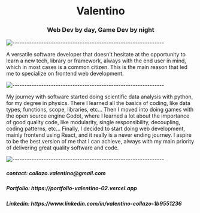<h1 align="center">Valentino</h1>

<h3 align="center" >Web Dev by day, Game Dev by night</h3>

![---------------------------------------------------------------](
https://raw.githubusercontent.com/andreasbm/readme/master/assets/lines/aqua.png)

A versatile software developer that doesn't hesitate at the opportunity to learn a new tech, library or framework, always with the end user in mind, which in most cases is a common citizen. This is the main reason that led me to specialize on frontend web development.

![---------------------------------------------------------------](
https://raw.githubusercontent.com/andreasbm/readme/master/assets/lines/aqua.png)

My journey with software started doing scientific data analysis with python, for my degree in physics. There I learned all the basics of coding, like data types, functions, scope, libraries, etc...  Then I moved into doing games with the open source engine Godot, where I learned a lot about the importance of good quality code, like modularity, single responsibility, decoupling, coding patterns, etc…
Finally, I decided to start doing web development, mainly frontend using React, and it really is a never ending journey. I aspire to be the best version of me that I can achieve, always with my main priority of delivering great quality software and code.
 
![---------------------------------------------------------------](
https://raw.githubusercontent.com/andreasbm/readme/master/assets/lines/aqua.png)

<h5>contact: collazo.valentino@gmail.com</h5>
<h5>Portfolio: <a>https://portfolio-valentino-02.vercel.app</a></h5>
<h5>Linkedin: <a>https://www.linkedin.com/in/valentino-collazo-1b9551236</a></h5>


